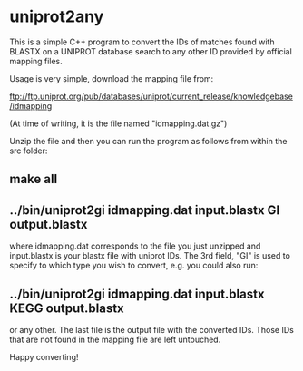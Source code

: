 # uniprot2any

This is a simple C++ program to convert the IDs of matches found with BLASTX on a UNIPROT database search to any other ID provided by official mapping files.

Usage is very simple, download the mapping file from:

ftp://ftp.uniprot.org/pub/databases/uniprot/current_release/knowledgebase/idmapping

(At time of writing, it is the file named "idmapping.dat.gz")

Unzip the file and then you can run the program as follows from within the src folder:

## make all
## ../bin/uniprot2gi idmapping.dat input.blastx GI output.blastx

where idmapping.dat corresponds to the file you just unzipped and input.blastx is your blastx file with uniprot IDs. The 3rd field, "GI" is used to specify to which type you wish to convert, e.g. you could also run:

## ../bin/uniprot2gi idmapping.dat input.blastx KEGG output.blastx

or any other. The last file is the output file with the converted IDs. Those IDs that are not found in the mapping file are left untouched.

Happy converting!

